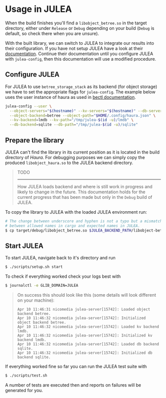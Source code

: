 # Usage in JULEA

When the build finishes you'll find a `libobject_betree.so` in the target
directory, either under `Release` or `Debug` depending on your build (`Debug` is
default, so check there when you are unsure).

With the built library, we can switch to JULEA to integrate our results into
their configuration. If you have not setup JULEA have a look at their
[documentation](https://github.com/parcio/julea#quick-start). Continue their
documentation until you configure JULEA with `julea-config`, then this
documentation will use a modified procedure.

## Configure JULEA

For JULEA to use `betree_storage_stack` as its backend (for object storage) we
have to set the appropriate flags for `julea-config`. The example below uses the
user instance of haura as used in [bectl documentation](../bectl/usage.md).

```sh
julea-config --user \
  --object-servers="$(hostname)" --kv-servers="$(hostname)" --db-servers="$(hostname)" \
  --object-backend=betree --object-path="$HOME/.config/haura.json" \
  --kv-backend=lmdb --kv-path="/tmp/julea-$(id -u)/lmdb" \
  --db-backend=sqlite --db-path="/tmp/julea-$(id -u)/sqlite"
```

## Prepare the library

JULEA can't find the library in its current position as it is located in the
build directory of *Haura*. For debugging purposes we can simply copy the
produced `libobject_haura.so` to the JULEA backend directory.

> TODO
> 
> ---
> 
> How JULEA loads backend and where is still work in progress and likely to
> change in the future. This documentation holds for the current progress that
> has been made but only in the `Debug` build of JULEA.

To copy the library to JULEA with the loaded JULEA environment run:

```sh
# The change between underscore and hyphen is not a typo but a mismatch
# between allowed names in cargo and expected names in JULEA.
$ cp target/debug/libobject_betree.so $JULEA_BACKEND_PATH/libobject-betree.so
```


## Start JULEA

To start JULEA, navigate back to it's directory and run

```sh
$ ./scripts/setup.sh start
```

To check if everything worked check your logs best with
```sh
$ journalctl -e GLIB_DOMAIN=JULEA
```

> On success this should look like this (some details will look different on
> your machine):
> ```
> Apr 10 11:46:31 nicomedia julea-server[15742]: Loaded object backend betree.
> Apr 10 11:46:32 nicomedia julea-server[15742]: Initialized object backend betree.
> Apr 10 11:46:32 nicomedia julea-server[15742]: Loaded kv backend lmdb.
> Apr 10 11:46:32 nicomedia julea-server[15742]: Initialized kv backend lmdb.
> Apr 10 11:46:32 nicomedia julea-server[15742]: Loaded db backend sqlite.
> Apr 10 11:46:32 nicomedia julea-server[15742]: Initialized db backend sqlite.
> ```

If everything worked fine so far you can run the JULEA test suite with
```sh
$ ./scripts/test.sh
```

A number of tests are executed then and reports on failures will be generated
for you.
